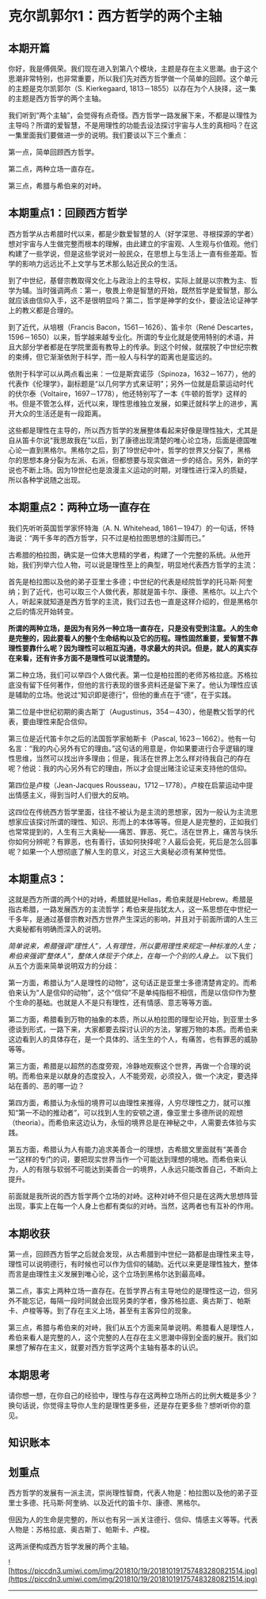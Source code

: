 # 克尔凯郭尔1：西方哲学的两个主轴

## 本期开篇

你好，我是傅佩荣。我们现在进入到第八个模块，主题是存在主义思潮。由于这个思潮非常特别，也非常重要，所以我们先对西方哲学做一个简单的回顾。这个单元的主题是克尔凯郭尔（S. Kierkegaard, 1813－1855）以存在为个人抉择，这一集的主题是西方哲学的两个主轴。

我们听到“两个主轴”，会觉得有点奇怪。西方哲学一路发展下来，不都是以理性为主导吗？所谓的爱智慧，不是用理性的功能去设法探讨宇宙与人生的真相吗？在这一集里面我们要做进一步的说明。我们要谈以下三个重点：

第一点，简单回顾西方哲学。

第二点，两种立场一直存在。

第三点，希腊与希伯来的对峙。

## 本期重点1：回顾西方哲学

西方哲学从古希腊时代以来，都是少数爱智慧的人（好学深思、寻根探源的学者）想对宇宙与人生做完整而根本的理解，由此建立的宇宙观、人生观与价值观。他们构建了一些学说，但是这些学说对一般民众，在思想上与生活上一直有些差距。哲学的影响力远远比不上文学与艺术那么贴近民众的生活。

到了中世纪，基督宗教取得文化上与政治上的主导权，实际上就是以宗教为主、哲学为辅。当时强调两点：第一，敬畏上帝是智慧的开始，既然哲学是爱智慧，那么就应该由信仰入手，这不是很明显吗？第二，哲学是神学的女仆，要设法论证神学上的教义都是合理的。

到了近代，从培根（Francis Bacon，1561－1626）、笛卡尔（René Descartes，1596－1650）以来，哲学越来越专业化。所谓的专业化就是使用特别的术语，并且大部分学者都是在学院里面有教导上的传承。到这个时候，就摆脱了中世纪宗教的束缚，但它渐渐依附于科学，而一般人与科学的距离也是蛮远的。

依附于科学可以从两点看出来：一位是斯宾诺莎（Spinoza，1632－1677），他的代表作《伦理学》，副标题是“以几何学方式来证明”；另外一位就是启蒙运动时代的伏尔泰（Voltaire，1697－1778），他还特别写了一本《牛顿的哲学》这样的书。但是不管怎么样，近代以来，理性思维独立发展，如果迁就科学上的进步，离开大众的生活还是有一段距离。

这些都是理性在主导的，所以西方哲学的发展整体看起来好像是理性独大，尤其是自从笛卡尔说“我思故我在”以后，到了康德出现清楚的唯心论立场，后面是德国唯心论一直到黑格尔。黑格尔之后，到了19世纪中叶，哲学的世界又分裂了，黑格尔的思想本身分裂为左派、右派，但都想要与现实做进一步的结合。另外，新的学说也不断上场。因为19世纪也是浪漫主义运动的时期，对理性进行深入的质疑，所以各种学说随之出现。

## 本期重点2：两种立场一直存在

我们先听听英国哲学家怀特海（A. N. Whitehead, 1861－1947）的一句话，怀特海说：“两千多年的西方哲学，只不过是柏拉图思想的注脚而已。”

古希腊的柏拉图，确实是一位体大思精的学者，构建了一个完整的系统。从他开始，我们列举六位人物，可以说是理性至上的典型，明显地代表西方哲学的主流：

首先是柏拉图以及他的弟子亚里士多德；中世纪的代表是经院哲学的托马斯·阿奎纳；到了近代，也可以取三个人做代表，那就是笛卡尔、康德、黑格尔。以上六个人，听起来就知道是西方哲学的主流，我们过去也一直是这样介绍的，但是黑格尔之后的情况开始转变。

 **所谓的两种立场，是因为有另外一种立场一直存在，只是没有受到注意。人的生命是完整的，因此要看人的整个生命结构以及它的历程。理性固然重要，爱智慧不靠理性要靠什么呢？因为理性可以相互沟通，寻求最大的共识。但是，就人的真实存在来看，还有许多方面不是理性可以说清楚的。**

第二种立场，我们可以举四个人做代表。第一位是柏拉图的老师苏格拉底。苏格拉底没有留下任何著作，但他的言行表现的很多资料还是留下来了。他认为理性应该是辅助的立场。他说过“知识即是德行”，但他的重点在于“德”，在于实践。

第二位是中世纪初期的奥古斯丁（Augustinus，354－430），他是教父哲学的代表，要由理性来配合信仰。

第三位是近代笛卡尔之后的法国哲学家帕斯卡（Pascal, 1623－1662）。他有一句名言：“我的内心另外有它的理由。”这句话的用意是，你如果要进行合乎逻辑的理性思维，当然可以找出许多理由；但是，我活在世界上怎么样对待我自己的存在呢？他说：我的内心另外有它的理由，所以才会提出赌注论证来支持他的信仰。

第四位是卢梭（Jean-Jacques Rousseau，1712－1778）。卢梭在启蒙运动中提出情感主义，得到当时人们很大的反响。

这四位在传统西方哲学里面，往往不被认为是主流的思想家，因为一般认为主流思想家应该探讨所谓的理性、知识、形而上的本体等等。但是人是完整的，正如我们也常常提到的，人生有三大奥秘——痛苦、罪恶、死亡。活在世界上，痛苦与快乐你如何分辨呢？有罪恶，也有善行，该如何抉择呢？人最后会死，死后是怎么回事呢？如果一个人想彻底了解人生的意义，对这三大奥秘必须有某种觉悟。

## 本期重点3：

这就是西方所谓的两个H的对峙，希腊就是Hellas，希伯来就是Hebrew。希腊是指古希腊，一路发展西方的主流哲学；希伯来是指犹太人，这一系思想在中世纪一千多年，是通过基督宗教对西方世界产生深远的影响，并且对于前面所谓的人生三大奥秘都有明确而深入的说明。

 *简单说来，希腊强调“理性人”，人有理性，所以要用理性来规定一种标准的人生；希伯来强调“整体人”，整体人体现于个体上，在每一个个别的人身上。* 以下我们从五个方面来简单说明双方的分歧：

第一方面，希腊认为“人是理性的动物”，这句话正是亚里士多德清楚肯定的。而希伯来认为“人是信仰的动物”，这个“信仰”不是单纯指相不相信，而是以信仰作为整个生命的基础。也就是人不是只有理性，还有情感、意志等等方面。

第二方面，希腊看到万物的抽象的本质，所以从柏拉图的理型论开始，到亚里士多德谈到形式，一路下来，大家都要去探讨认识的方法，掌握万物的本质。而希伯来这边看到人的具体存在，是一个具体的、活生生的个人，有痛苦，也有罪恶的威胁等等。

第三方面，希腊是以超然的态度旁观，冷静地观察这个世界，再做一个合理的说明。而希伯来是以献身的态度投入，人不能旁观，必须投入，做一个决定，要选择站在善的、恶的哪一边？

第四方面，希腊认为永恒的境界可以由理性来推得，人穷尽理性之力，就可以推知“第一不动的推动者”，可以找到人生的安顿之道，像亚里士多德所说的观想（theoria）。而希伯来这边认为，永恒的境界总是在神秘之中，人需要去体验与实践。

第五方面，希腊认为人有能力追求美善合一的理想，古希腊文里面就有“美善合一”这样的专门的词，要把现实世界当作一个可能达到理想的境地。而希伯来认为，人的有限与软弱不可能达到美善合一的境界，人永远只能改善自己，不断向上提升。

前面就是我所说的西方哲学两个立场的对峙。这种对峙不但只是在这两大思想阵营出现，事实上在每一个人身上也都有类似的对峙。当然，这两者也有互补的作用。

## 本期收获

第一点，回顾西方哲学之后就会发现，从古希腊到中世纪一路都是由理性来主导，理性可以说明德行，有时候也可以作为信仰的辅助。近代以来更是理性独大，整体而言是由理性主义发展到唯心论，这个立场到黑格尔达到最高峰。

第二点，事实上两种立场一直存在。在哲学界占有主导地位的是理性这一边，但另外不能忘记，每隔一段时间就会出现另类的学者，像苏格拉底、奥古斯丁、帕斯卡、卢梭等等。到了存在主义上场，甚至有主客异位的现象。

第三点，希腊与希伯来的对峙，我们从五个方面来简单说明。希腊看人是理性人，希伯来看人是完整的人，这个完整的人在存在主义思潮中得到全面的展开。我们如果想了解存在主义，就要对西方哲学这两个主轴有基本的认识。

## 本期思考

请你想一想，在你自己的经验中，理性与存在这两种立场所占的比例大概是多少？换句话说，你觉得主导你人生的是理性更多些，还是存在更多些？想听听你的意见。

## 知识账本

## 划重点

西方哲学的发展有一派主流，崇尚理性智商，代表人物是：柏拉图以及他的弟子亚里士多德、托马斯·阿奎纳、以及近代的笛卡尔、康德、黑格尔。

但因为人的生命是完整的，所以也有另一派关注德行、信仰、情感主义等等。代表人物是：苏格拉底、奥古斯丁、帕斯卡、卢梭。

这两派便构成西方哲学发展的两个主轴。

![https://piccdn3.umiwi.com/img/201810/19/201810191757483280821514.jpg](https://piccdn3.umiwi.com/img/201810/19/201810191757483280821514.jpg)

---
